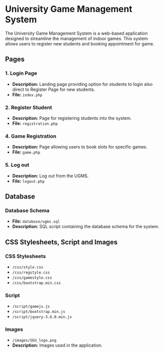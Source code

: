 # University Game Management System

The University Game Management System is a web-based application designed to streamline the management of indoor games. This system allows users to register new students and booking appointment for game.

## Pages

### 1. Login Page
   - **Description:** Landing page providing option for students to login also direct to Register Page for new students.
   - **File:** `index.php`
  

### 2. Register Student
   - **Description:** Page for registering students into the system.
   - **File:** `registration.php`


### 4. Game Registration
   - **Description:** Page allowing users to book slots for specific games.
   - **File:** `game.php`

### 5. Log out
   - **Description:** Log out from the UGMS.
   - **File:** `logout.php`


## Database

### Database Schema
   - **File:** `database/ugms.sql`
   - **Description:** SQL script containing the database schema for the system.

## CSS Stylesheets, Script and Images

### CSS Stylesheets
   - `/css/style.css`
   - `/css/regstyle.css`
   - `/css/gamestyle.css`
   - `/css/bootstrap.min.css`

### Script
   - `/script/gamejs.js`
   - `/script/bootstrap.min.js`
   - `/script/jquery-3.6.0.min.js`

### Images
   - `/images/SEU_logo.png`
   - **Description:** Images used in the application.
